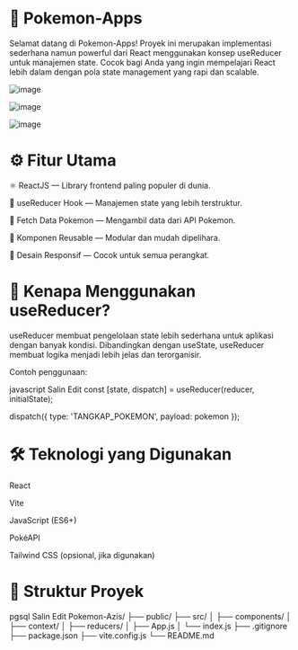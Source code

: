 # 🐾 Pokemon-Apps
Selamat datang di Pokemon-Apps! Proyek ini merupakan implementasi sederhana namun powerful dari React menggunakan konsep useReducer untuk manajemen state. Cocok bagi Anda yang ingin mempelajari React lebih dalam dengan pola state management yang rapi dan scalable.


![image](https://github.com/user-attachments/assets/08d7edf8-f24f-46be-88be-dffc18a665da)

![image](https://github.com/user-attachments/assets/390ca6b7-12a3-4a8e-a51f-c7fd6c4c72d9)

![image](https://github.com/user-attachments/assets/3c1e5ac7-6c07-4951-afff-d1f6cd58e9a1)



# ⚙️ Fitur Utama
⚛️ ReactJS — Library frontend paling populer di dunia.

🧠 useReducer Hook — Manajemen state yang lebih terstruktur.

🔄 Fetch Data Pokemon — Mengambil data dari API Pokemon.

🧩 Komponen Reusable — Modular dan mudah dipelihara.

📱 Desain Responsif — Cocok untuk semua perangkat.

# 🧠 Kenapa Menggunakan useReducer?
useReducer membuat pengelolaan state lebih sederhana untuk aplikasi dengan banyak kondisi. Dibandingkan dengan useState, useReducer membuat logika menjadi lebih jelas dan terorganisir.

Contoh penggunaan:

javascript
Salin
Edit
const [state, dispatch] = useReducer(reducer, initialState);

dispatch({ type: 'TANGKAP_POKEMON', payload: pokemon });
# 🛠️ Teknologi yang Digunakan
React

Vite

JavaScript (ES6+)

PokéAPI

Tailwind CSS (opsional, jika digunakan)

# 📂 Struktur Proyek
pgsql
Salin
Edit
Pokemon-Azis/
├── public/
├── src/
│   ├── components/
│   ├── context/
│   ├── reducers/
│   ├── App.js
│   └── index.js
├── .gitignore
├── package.json
├── vite.config.js
└── README.md
